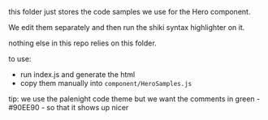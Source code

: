 this folder just stores the code samples we use for the Hero component. 

We edit them separately and then run the shiki syntax highlighter on it.

nothing else in this repo relies on this folder.

to use:
- run index.js and generate the html
- copy them manually into `component/HeroSamples.js`

tip: we use the palenight code theme but we want the comments in green - #90EE90 - so that it shows up nicer